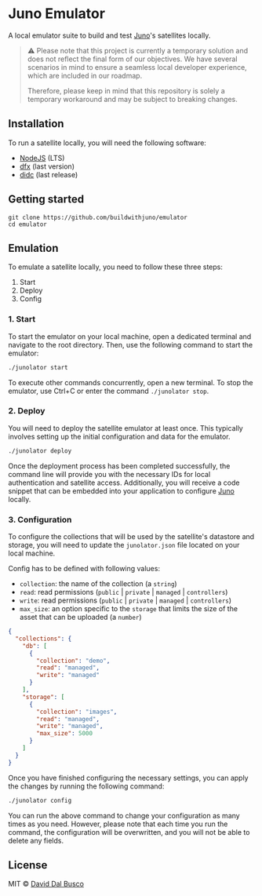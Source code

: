 # Juno Emulator

A local emulator suite to build and test [Juno]'s satellites locally.

> ⚠️ Please note that this project is currently a temporary solution and does not reflect the final form of our objectives. We have several scenarios in mind to ensure a seamless local developer experience, which are included in our roadmap.
>
> Therefore, please keep in mind that this repository is solely a temporary workaround and may be subject to breaking changes.

## Installation

To run a satellite locally, you will need the following software:

- [NodeJS](https://nodejs.org/en) (LTS)
- [dfx](https://github.com/dfinity/sdk) (last version)
- [didc](https://github.com/dfinity/candid/releases) (last release)

## Getting started

```
git clone https://github.com/buildwithjuno/emulator
cd emulator
```

## Emulation

To emulate a satellite locally, you need to follow these three steps:

1. Start
2. Deploy
3. Config

### 1. Start

To start the emulator on your local machine, open a dedicated terminal and navigate to the root directory. Then, use the following command to start the emulator:

```bash
./junolator start
```

To execute other commands concurrently, open a new terminal. To stop the emulator, use Ctrl+C or enter the command `./junolator stop`.

### 2. Deploy

You will need to deploy the satellite emulator at least once. This typically involves setting up the initial configuration and data for the emulator.

```bash
./junolator deploy
```

Once the deployment process has been completed successfully, the command line will provide you with the necessary IDs for local authentication and satellite access. Additionally, you will receive a code snippet that can be embedded into your application to configure [Juno] locally.

### 3. Configuration

To configure the collections that will be used by the satellite's datastore and storage, you will need to update the `junolator.json` file located on your local machine.

Config has to be defined with following values:

- `collection`: the name of the collection (a `string`)
- `read`: read permissions (`public` | `private` | `managed` | `controllers`)
- `write`: read permissions (`public` | `private` | `managed` | `controllers`)
- `max_size`: an option specific to the `storage` that limits the size of the asset that can be uploaded (a `number`)

```json
{
  "collections": {
    "db": [
      {
        "collection": "demo",
        "read": "managed",
        "write": "managed"
      }
    ],
    "storage": [
      {
        "collection": "images",
        "read": "managed",
        "write": "managed",
        "max_size": 5000
      }
    ]
  }
}
```

Once you have finished configuring the necessary settings, you can apply the changes by running the following command:

```bash
./junolator config
```

You can run the above command to change your configuration as many times as you need. However, please note that each time you run the command, the configuration will be overwritten, and you will not be able to delete any fields.

## License

MIT © [David Dal Busco](mailto:david.dalbusco@outlook.com)

[juno]: https://juno.build
